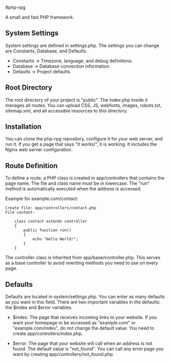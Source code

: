 #php-rpg

A small and fast PHP framework.

## System Settings

System settings are defined in settings.php. The settings you can change are Constants, Database, and Defaults.

   * Constants → Timezone, language, and debug definitions.
   * Database → Database connection information.
   * Defaults → Project defaults.

## Root Directory

The root directory of your project is "public". The index.php inside it manages all routes. You can upload CSS, JS, webfonts, images, robots.txt, sitemap.xml, and all accessible resources to this directory.

## Installation

You can clone the php-rpg repository, configure it for your web server, and run it. If you get a page that says "It works!", it is working. It includes the Nginx web server configuration.

## Route Definition

To define a route, a PHP class is created in app/controllers that contains the page name. The file and class name must be in lowercase. The "run" method is automatically executed when the address is accessed.

Example for example.com/contact:

    Create file: app/controllers/contact.php
    File content:
```
    class contact extends controller
    {
        public function run()
        {
            echo "Hello World!";
        }
    }
```
The controller class is inherited from app/base/controller.php. This serves as a base controller to avoid rewriting methods you need to use on every page.

## Defaults

Defaults are located in system/settings.php. You can enter as many defaults as you want in this field. There are two important variables in the defaults: the $index and $error variables.

   * $index: The page that receives incoming links to your website. If you want your homepage to be accessed as "example.com" or "example.com/index", do not change the default value. You need to create app/controllers/index.php.

   * $error: The page that your website will call when an address is not found. The default value is "not_found". You can call any error page you want by creating app/controllers/not_found.php.
